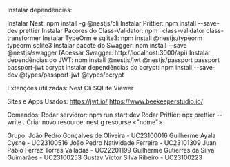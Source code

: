 Instalar dependências:

Instalar Nest: npm install -g @nestjs/cli
Instalar Prittier: npm install --save-dev prettier
Instalar Pacores do Class-Validator: npm i class-validator class-transformer
Instalar TypeOrm e sqlite3: npm install @nestjs/typeorm typeorm sqlite3
Instalar pacote do Swagger: npm install --save @nestjs/swagger (Acessar Swagger: http://localhost:3000/api)
Instalar dependências do JWT: npm install @nestjs/jwt @nestjs/passport passport passport-jwt bcrypt
Instalar dependências do bcrypt: npm install --save-dev @types/passport-jwt @types/bcrypt

Extenções utilizadas:
Nest Cli
SQLite Viewer

Sites e Apps Usados:
https://jwt.io/
https://www.beekeeperstudio.io/

Comandos: 
Rodar servidror: npm run start:dev
Rodar Prittier: npx prettier --write .
Criar novo resource: nest g resourse <"nome">

Grupo: João Pedro Gonçalves de Oliveira - UC23100016 
Guilherme Ayala Cysne - UC23100516 
João Pedro Natividade Ferreira - UC23101309 
Juan Pablo Ferraz Torres Valladas - UC22201199 
Guilherme Gutierres da Silva Guimarães - UC23100253 
Gustav Victor Silva Ribeiro - UC23100223
